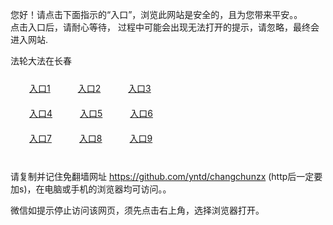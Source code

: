 您好！请点击下面指示的“入口”，浏览此网站是安全的，且为您带来平安。。 <br/>
点击入口后，请耐心等待， 过程中可能会出现无法打开的提示，请忽略，最终会进入网站. </br>

法轮大法在长春<br/>
<div style="padding:10px"><a style="margin:20px" target="_blank" href="https://d277rk8ow2u3w2.cloudfront.net/2Qpsp?fmjymo" id="ccLink1" rel="nofollow">入口1</a> <a target="_blank" style="margin:20px" href="https://d2lonwgnebe5aw.cloudfront.net/2Qpsp?fkblhcl" id="ccLink2" rel="nofollow">入口2</a> <a style="margin:20px" target="_blank" href="https://d1phe9zmouwlh.cloudfront.net/2Qpsp?vcljl" id="ccLink3" rel="nofollow">入口3</a></div>

<div style="padding:10px" ><a style="margin:20px" target="_blank" href="https://d277rk8ow2u3w2.cloudfront.net/2Qpsp?fmjymo" id="ccLink4" rel="nofollow">入口4</a> <a style="margin:20px" href="https://d2lonwgnebe5aw.cloudfront.net/2Qpsp?fkblhcl" target="_blank" id="ccLink5" rel="nofollow">入口5</a> <a style="margin:20px" href="https://d1phe9zmouwlh.cloudfront.net/2Qpsp?vcljl" target="_blank" id="ccLink6" rel="nofollow">入口6</a></div>

<div style="padding:10px"><a style="margin:20px" target="_blank" href="https://d277rk8ow2u3w2.cloudfront.net/2Qpsp?fmjymo" id="ccLink7" rel="nofollow">入口7</a> <a style="margin:20px" href="https://d2lonwgnebe5aw.cloudfront.net/2Qpsp?fkblhcl" target="_blank" id="ccLink8" rel="nofollow">入口8</a> <a style="margin:20px" target="_blank" href="https://d1phe9zmouwlh.cloudfront.net/2Qpsp?vcljl" id="ccLink9" rel="nofollow">入口9</a></div>

<br/>



请复制并记住免翻墙网址 https://github.com/yntd/changchunzx (http后一定要加s)，在电脑或手机的浏览器均可访问。。<br/>

微信如提示停止访问该网页，须先点击右上角，选择浏览器打开。
